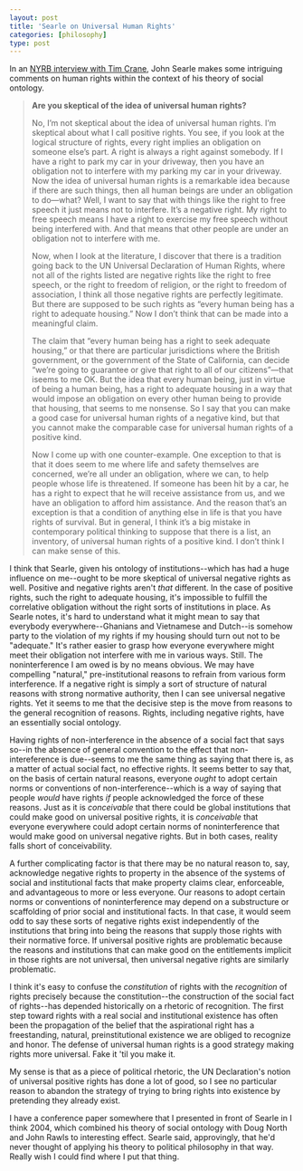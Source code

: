 ```yaml
---
layout: post
title: 'Searle on Universal Human Rights'
categories: [philosophy]
type: post
---
```

In an [NYRB interview with Tim Crane](http://www.nybooks.com/blogs/nyrblog/2014/jun/20/john-searle-philosopher-world/), John Searle makes some intriguing comments on human rights within the context of his theory of social ontology.

>**Are you skeptical of the idea of universal human rights?** 
>
>No, I’m not skeptical about the idea of universal human rights. I’m skeptical about what I call positive rights. You see, if you look at the logical structure of rights, every right implies an obligation on someone else’s part. A right is always a right against somebody. If I have a right to park my car in your driveway, then you have an obligation not to interfere with my parking my car in your driveway. Now the idea of universal human rights is a remarkable idea because if there are such things, then all human beings are under an obligation to do—what? Well, I want to say that with things like the right to free speech it just means not to interfere. It’s a negative right. My right to free speech means I have a right to exercise my free speech without being interfered with. And that means that other people are under an obligation not to interfere with me. 
>
>Now, when I look at the literature, I discover that there is a tradition going back to the UN Universal Declaration of Human Rights, where not all of the rights listed are negative rights like the right to free speech, or the right to freedom of religion, or the right to freedom of association, I think all those negative rights are perfectly legitimate. But there are supposed to be such rights as “every human being has a right to adequate housing.” Now I don’t think that can be made into a meaningful claim. 
>
>The claim that “every human being has a right to seek adequate housing,” or that there are particular jurisdictions where the British government, or the government of the State of California, can decide “we’re going to guarantee or give that right to all of our citizens”—that iseems to me OK. But the idea that every human being, just in virtue of being a human being, has a right to adequate housing in a way that would impose an obligation on every other human being to provide that housing, that seems to me nonsense. So I say that you can make a good case for universal human rights of a negative kind, but that you cannot make the comparable case for universal human rights of a positive kind. 
>
>Now I come up with one counter-example. One exception to that is that it does seem to me where life and safety themselves are concerned, we’re all under an obligation, where we can, to help people whose life is threatened. If someone has been hit by a car, he has a right to expect that he will receive assistance from us, and we have an obligation to afford him assistance. And the reason that’s an exception is that a condition of anything else in life is that you have rights of survival. But in general, I think it’s a big mistake in contemporary political thinking to suppose that there is a list, an inventory, of universal human rights of a positive kind. I don’t think I can make sense of this.

I think that Searle, given his ontology of institutions--which has had a huge influence on me--ought to be more skeptical of universal negative rights as well. Positive and negative rights aren't *that* different. In the case of positive rights, such the right to adequate housing, it's impossible to fulfill the correlative obligation without the right sorts of institutions in place. As Searle notes, it's hard to understand what  it might mean to say that everybody everywhere--Ghanians and Vietnamese and Dutch--is somehow party to the violation of my rights if my housing should turn out not to be "adequate." It's rather easier to grasp how everyone everywhere might meet their obligation not interfere with me in various ways. Still. The  noninterference I am owed is by no means obvious. We may have compelling "natural," pre-institutional reasons to refrain from various form interference. If a negative right is simply a sort of structure of natural reasons with strong normative authority, then I can see universal negative rights. Yet it seems to me that the decisive step is the move from reasons to the general recognition of reasons. Rights, including negative rights, have an essentially social ontology. 

Having rights of non-interference in the absence of a social fact that says so--in the absence of general convention to the effect that non-intereference is due--seems to me the same thing as saying that there is, as a matter of actual social fact, no effective rights. It seems better  to say that, on the basis of certain natural reasons, everyone *ought* to adopt certain norms or conventions of non-interference--which is a way of saying that people *would* have rights *if* people acknowledged the force of these reasons.  Just as it is *conceivable* that there could be global institutions that could make good on universal positive rights, it is *conceivable* that everyone everywhere could adopt certain norms of noninterference that would make good on universal negative rights. But in both cases, reality falls short of conceivability. 

 A further complicating factor is that there may be no natural reason to, say, acknowledge negative rights to property in the absence of the systems of social and institutional facts that make property claims clear, enforceable, and advantageous to more or less everyone. Our reasons to adopt certain norms or conventions of noninterference may depend on a substructure or scaffolding of prior social and institutional facts. In that case, it would seem odd to say these sorts of negative rights exist independently of the institutions that bring into being the reasons that supply those rights with their normative force. If universal positive rights are problematic because the reasons and institutions that can make good on the entitlements implicit in those rights are not universal, then universal negative rights are similarly problematic.
 
I think it's easy to confuse the *constitution* of rights with the *recognition* of rights precisely because the constitution--the construction of the social fact of rights--has depended historically on a rhetoric of recognition. The first step toward rights with a real social and institutional existence has often been the propagation of the belief that the aspirational right has a freestanding, natural, preinstitutional existence we are obliged to recognize and honor. The defense of universal human rights is a good strategy making rights more universal. Fake it 'til you make it. 

My sense is that as a piece of political rhetoric, the UN Declaration's notion of universal positive rights has done a lot of good, so I see no particular reason to abandon the strategy of trying to bring rights into existence by pretending they already exist.      

I have a conference paper somewhere that I presented in front of Searle in I think 2004, which combined his theory of social ontology with Doug North and John Rawls to interesting effect. Searle said, approvingly, that he'd never thought of applying his theory to political philosophy in that way. Really wish I could find where I put that thing.
  